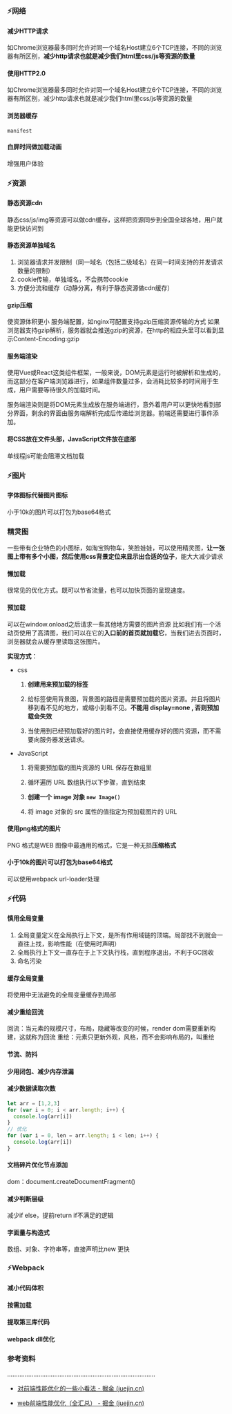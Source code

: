 ### :zap:网络

#### 减少HTTP请求

如Chrome浏览器最多同时允许对同一个域名Host建立6个TCP连接，不同的浏览器有所区别，**减少http请求也就是减少我们html里css/js等资源的数量**

#### 使用HTTP2.0

如Chrome浏览器最多同时允许对同一个域名Host建立6个TCP连接，不同的浏览器有所区别，减少http请求也就是减少我们html里css/js等资源的数量

#### 浏览器缓存

`manifest`

#### 白屏时间做加载动画

增强用户体验

### :zap:资源

#### 静态资源cdn

静态css/js/img等资源可以做cdn缓存，这样把资源同步到全国全球各地，用户就能更快访问到

#### 静态资源单独域名

1. 浏览器请求并发限制（同一域名（包括二级域名）在同一时间支持的并发请求数量的限制）
2. cookie传输，单独域名，不会携带cookie
3. 方便分流和缓存（动静分离，有利于静态资源做cdn缓存）

#### gzip压缩

使资源体积更小
服务端配置，如nginx可配置支持gzip压缩资源传输的方式
如果浏览器支持gzip解析，服务器就会推送gzip的资源，在http的相应头里可以看到显示Content-Encoding:gzip

#### 服务端渲染

使用Vue或React这类组件框架，一般来说，DOM元素是运行时被解析和生成的，而这部分在客户端浏览器进行，如果组件数量过多，会消耗比较多的时间用于生成，用户需要等待很久的加载时间。

服务端渲染则是将DOM元素生成放在服务端进行，意外着用户可以更快地看到部分界面，剩余的界面由服务端解析完成后传递给浏览器。前端还需要进行事件添加。

#### 将CSS放在文件头部，JavaScript文件放在底部

单线程js可能会阻滞文档加载



### :zap:图片

#### 字体图标代替图片图标

小于10k的图片可以打包为base64格式

### 精灵图

一些带有企业特色的小图标，如淘宝购物车，笑脸娃娃，可以使用精灵图，**让一张图上带有多个小图，然后使用css背景定位来显示出合适的位子**，能大大减少请求

#### 懒加载

很常见的优化方式。既可以节省流量，也可以加快页面的呈现速度。

#### 预加载

可以在window.onload之后请求一些其他地方需要的图片资源
比如我们有一个活动页使用了高清图，我们可以在它的**入口前的首页就加载它**，当我们进去页面时，浏览器就会从缓存里读取这张图片。

**实现方式**：

- css

  1. **创建用来预加载的标签**

  2. 给标签使用背景图，背景图的路径是需要预加载的图片资源。并且将图片移到看不见的地方，或缩小到看不见。**不能用 display=none , 否则预加载会失效**
  3. 当使用到已经预加载好的图片时，会直接使用缓存好的图片资源，而不需要向服务器发送请求。

- JavaScript

  1. 将需要预加载的图片资源的 URL 保存在数组里

  2. 循环遍历 URL 数组执行以下步骤，直到结束

  3. **创建一个 image 对象 `new Image()`**

  4. 将 image 对象的 src 属性的值指定为预加载图片的 URL

#### 使用png格式的图片

PNG 格式是WEB 图像中最通用的格式，它是一种无损**压缩格式**

#### 小于10k的图片可以打包为base64格式

可以使用webpack url-loader处理

### :zap:代码

#### 慎用全局变量

1. 全局变量定义在全局执行上下文，是所有作用域链的顶端。局部找不到就会一直往上找，影响性能（在使用时声明）
2. 全局执行上下文一直存在于上下文执行栈，直到程序退出，不利于GC回收
3. 命名污染

 #### 缓存全局变量

将使用中无法避免的全局变量缓存到局部

#### 减少重绘回流

回流：当元素的规模尺寸，布局，隐藏等改变的时候，render dom需要重新构建，这就称为回流
重绘：元素只更新外观，风格，而不会影响布局的，叫重绘

#### 节流、防抖

#### 少用闭包、减少内存泄漏

#### 减少数据读取次数

```js
let arr = [1,2,3]
for (var i = 0; i < arr.length; i++) {
  console.log(arr[i])
}
// 优化
for (var i = 0, len = arr.length; i < len; i++) {
  console.log(arr[i])
}

```

#### 文档碎片优化节点添加

dom：document.createDocumentFragment()

#### 减少判断层级

减少if else，提前return if不满足的逻辑

#### 字面量与构造式

数组、对象、字符串等，直接声明比new 更快

### :zap:Webpack

#### 减小代码体积

#### 按需加载

#### 提取第三库代码

#### webpack dll优化

### 参考资料

.....................................................................................

- [对前端性能优化的一些小看法 - 掘金 (juejin.cn)](https://juejin.cn/post/7101249167183822878)

- [web前端性能优化（全汇总） - 掘金 (juejin.cn)](https://juejin.cn/post/7029973323475845150)